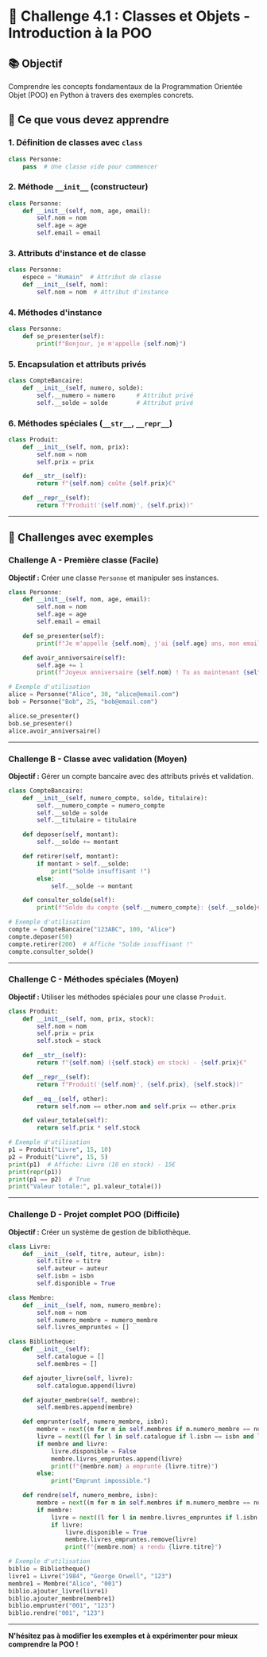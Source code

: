 # 🎯 Challenge 4.1 : Classes et Objets - Introduction à la POO

## 📚 Objectif
Comprendre les concepts fondamentaux de la Programmation Orientée Objet (POO) en Python à travers des exemples concrets.

## 🔧 Ce que vous devez apprendre

### 1. Définition de classes avec `class`
```python
class Personne:
    pass  # Une classe vide pour commencer
```

### 2. Méthode `__init__` (constructeur)
```python
class Personne:
    def __init__(self, nom, age, email):
        self.nom = nom
        self.age = age
        self.email = email
```

### 3. Attributs d'instance et de classe
```python
class Personne:
    espece = "Humain"  # Attribut de classe
    def __init__(self, nom):
        self.nom = nom  # Attribut d'instance
```

### 4. Méthodes d'instance
```python
class Personne:
    def se_presenter(self):
        print(f"Bonjour, je m'appelle {self.nom}")
```

### 5. Encapsulation et attributs privés
```python
class CompteBancaire:
    def __init__(self, numero, solde):
        self.__numero = numero      # Attribut privé
        self.__solde = solde        # Attribut privé
```

### 6. Méthodes spéciales (`__str__`, `__repr__`)
```python
class Produit:
    def __init__(self, nom, prix):
        self.nom = nom
        self.prix = prix

    def __str__(self):
        return f"{self.nom} coûte {self.prix}€"

    def __repr__(self):
        return f"Produit('{self.nom}', {self.prix})"
```

---

## 💪 Challenges avec exemples

### Challenge A - Première classe (Facile)

**Objectif :** Créer une classe `Personne` et manipuler ses instances.

```python
class Personne:
    def __init__(self, nom, age, email):
        self.nom = nom
        self.age = age
        self.email = email

    def se_presenter(self):
        print(f"Je m'appelle {self.nom}, j'ai {self.age} ans, mon email est {self.email}")

    def avoir_anniversaire(self):
        self.age += 1
        print(f"Joyeux anniversaire {self.nom} ! Tu as maintenant {self.age} ans.")

# Exemple d'utilisation
alice = Personne("Alice", 30, "alice@email.com")
bob = Personne("Bob", 25, "bob@email.com")

alice.se_presenter()
bob.se_presenter()
alice.avoir_anniversaire()
```

---

### Challenge B - Classe avec validation (Moyen)

**Objectif :** Gérer un compte bancaire avec des attributs privés et validation.

```python
class CompteBancaire:
    def __init__(self, numero_compte, solde, titulaire):
        self.__numero_compte = numero_compte
        self.__solde = solde
        self.__titulaire = titulaire

    def deposer(self, montant):
        self.__solde += montant

    def retirer(self, montant):
        if montant > self.__solde:
            print("Solde insuffisant !")
        else:
            self.__solde -= montant

    def consulter_solde(self):
        print(f"Solde du compte {self.__numero_compte}: {self.__solde}€")

# Exemple d'utilisation
compte = CompteBancaire("123ABC", 100, "Alice")
compte.deposer(50)
compte.retirer(200)  # Affiche "Solde insuffisant !"
compte.consulter_solde()
```

---

### Challenge C - Méthodes spéciales (Moyen)

**Objectif :** Utiliser les méthodes spéciales pour une classe `Produit`.

```python
class Produit:
    def __init__(self, nom, prix, stock):
        self.nom = nom
        self.prix = prix
        self.stock = stock

    def __str__(self):
        return f"{self.nom} ({self.stock} en stock) - {self.prix}€"

    def __repr__(self):
        return f"Produit('{self.nom}', {self.prix}, {self.stock})"

    def __eq__(self, other):
        return self.nom == other.nom and self.prix == other.prix

    def valeur_totale(self):
        return self.prix * self.stock

# Exemple d'utilisation
p1 = Produit("Livre", 15, 10)
p2 = Produit("Livre", 15, 5)
print(p1)  # Affiche: Livre (10 en stock) - 15€
print(repr(p1))
print(p1 == p2)  # True
print("Valeur totale:", p1.valeur_totale())
```

---

### Challenge D - Projet complet POO (Difficile)

**Objectif :** Créer un système de gestion de bibliothèque.

```python
class Livre:
    def __init__(self, titre, auteur, isbn):
        self.titre = titre
        self.auteur = auteur
        self.isbn = isbn
        self.disponible = True

class Membre:
    def __init__(self, nom, numero_membre):
        self.nom = nom
        self.numero_membre = numero_membre
        self.livres_empruntes = []

class Bibliotheque:
    def __init__(self):
        self.catalogue = []
        self.membres = []

    def ajouter_livre(self, livre):
        self.catalogue.append(livre)

    def ajouter_membre(self, membre):
        self.membres.append(membre)

    def emprunter(self, numero_membre, isbn):
        membre = next((m for m in self.membres if m.numero_membre == numero_membre), None)
        livre = next((l for l in self.catalogue if l.isbn == isbn and l.disponible), None)
        if membre and livre:
            livre.disponible = False
            membre.livres_empruntes.append(livre)
            print(f"{membre.nom} a emprunté {livre.titre}")
        else:
            print("Emprunt impossible.")

    def rendre(self, numero_membre, isbn):
        membre = next((m for m in self.membres if m.numero_membre == numero_membre), None)
        if membre:
            livre = next((l for l in membre.livres_empruntes if l.isbn == isbn), None)
            if livre:
                livre.disponible = True
                membre.livres_empruntes.remove(livre)
                print(f"{membre.nom} a rendu {livre.titre}")

# Exemple d'utilisation
biblio = Bibliotheque()
livre1 = Livre("1984", "George Orwell", "123")
membre1 = Membre("Alice", "001")
biblio.ajouter_livre(livre1)
biblio.ajouter_membre(membre1)
biblio.emprunter("001", "123")
biblio.rendre("001", "123")
```

---

**N'hésitez pas à modifier les exemples et à expérimenter pour mieux comprendre la POO !**
